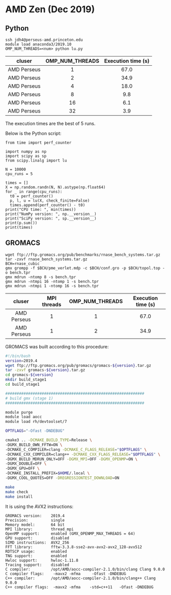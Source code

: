 # AMD Zen (Dec 2019)

## Python

```
ssh jdh4@perseus-amd.princeton.edu
module load anaconda3/2019.10
OMP_NUM_THREADS=<num> python lu.py
```

| cluser      | OMP_NUM_THREADS | Execution time (s) |
|:-----------:|:---------------:|:------------------:|
| AMD Perseus | 1               | 67.0 |
| AMD Perseus | 2               | 34.9 |
| AMD Perseus | 4               | 18.0 |
| AMD Perseus | 8               |  9.8 |
| AMD Perseus | 16              |  6.1 |
| AMD Perseus | 32              |  3.9 |

The execution times are the best of 5 runs.

Below is the Python script:

```
from time import perf_counter

import numpy as np
import scipy as sp
from scipy.linalg import lu

N = 10000
cpu_runs = 5

times = []
X = np.random.randn(N, N).astype(np.float64)
for _ in range(cpu_runs):
  t0 = perf_counter()
  p, l, u = lu(X, check_finite=False)
  times.append(perf_counter() - t0)
print("CPU time: ", min(times))
print("NumPy version: ", np.__version__)
print("SciPy version: ", sp.__version__)
print(p.sum())
print(times)
```

## GROMACS

```
wget ftp://ftp.gromacs.org/pub/benchmarks/rnase_bench_systems.tar.gz
tar -zxvf rnase_bench_systems.tar.gz
BCH=rnase_cubic
gmx grompp -f $BCH/pme_verlet.mdp -c $BCH/conf.gro -p $BCH/topol.top -o bench.tpr
gmx mdrun -ntomp 8 -s bench.tpr
gmx mdrun -ntmpi 16 -ntomp 1 -s bench.tpr
gmx mdrun -ntmpi 1 -ntomp 16 -s bench.tpr
```

| cluser      | MPI threads | OMP_NUM_THREADS | Execution time (s) |
|:-----------:|:-----------:|:---------------:|:------------------:|
| AMD Perseus | 1           | 1               | 67.0 |
| AMD Perseus | 1           | 2               | 34.9 |

GROMACS was built according to this procedure:

```bash
#!/bin/bash
version=2019.4
wget ftp://ftp.gromacs.org/pub/gromacs/gromacs-${version}.tar.gz
tar -zxvf gromacs-${version}.tar.gz
cd gromacs-${version}
mkdir build_stage1
cd build_stage1

#############################################################
# build gmx (stage 1)
#############################################################

module purge
module load aocc
module load rh/devtoolset/7

OPTFLAGS="-Ofast -DNDEBUG"

cmake3 .. -DCMAKE_BUILD_TYPE=Release \
-DGMX_BUILD_OWN_FFTW=ON \
-DCMAKE_C_COMPILER=clang -DCMAKE_C_FLAGS_RELEASE="$OPTFLAGS" \
-DCMAKE_CXX_COMPILER=clang++ -DCMAKE_CXX_FLAGS_RELEASE="$OPTFLAGS" \
-DGMX_BUILD_MDRUN_ONLY=OFF -DGMX_MPI=OFF -DGMX_OPENMP=ON \
-DGMX_DOUBLE=OFF \
-DGMX_GPU=OFF \
-DCMAKE_INSTALL_PREFIX=$HOME/.local \
-DGMX_COOL_QUOTES=OFF -DREGRESSIONTEST_DOWNLOAD=ON

make
make check
make install
```

It is using the AVX2 instructions:

```
GROMACS version:    2019.4
Precision:          single
Memory model:       64 bit
MPI library:        thread_mpi
OpenMP support:     enabled (GMX_OPENMP_MAX_THREADS = 64)
GPU support:        disabled
SIMD instructions:  AVX2_256
FFT library:        fftw-3.3.8-sse2-avx-avx2-avx2_128-avx512
RDTSCP usage:       enabled
TNG support:        enabled
Hwloc support:      hwloc-1.11.8
Tracing support:    disabled
C compiler:         /opt/AMD/aocc-compiler-2.1.0/bin/clang Clang 9.0.0
C compiler flags:    -mavx2 -mfma     -Ofast -DNDEBUG
C++ compiler:       /opt/AMD/aocc-compiler-2.1.0/bin/clang++ Clang 9.0.0
C++ compiler flags:  -mavx2 -mfma    -std=c++11   -Ofast -DNDEBUG
```
